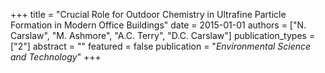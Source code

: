 +++
title = "Crucial Role for Outdoor Chemistry in Ultrafine Particle Formation in Modern Office Buildings"
date = 2015-01-01
authors = ["N. Carslaw", "M. Ashmore", "A.C. Terry", "D.C. Carslaw"]
publication_types = ["2"]
abstract = ""
featured = false
publication = "*Environmental Science and Technology*"
+++


